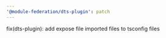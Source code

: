 ```yaml
---
'@module-federation/dts-plugin': patch
---
```


fix(dts-plugin): add expose file imported files to tsconfig files
